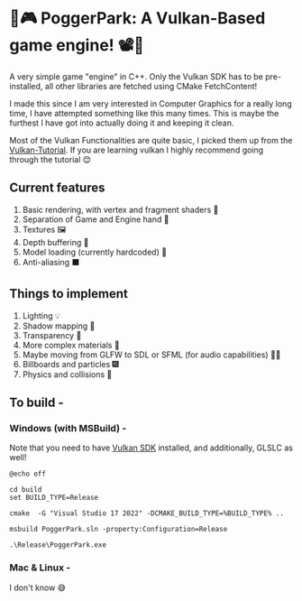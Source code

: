 <!-- markdownlint-disable-file MD -->

# 👾🎮 PoggerPark: A Vulkan-Based game engine! 📽️👾

A very simple game "engine" in C++. Only the Vulkan SDK has to be pre-installed, all other libraries are fetched using CMake FetchContent!

I made this since I am very interested in Computer Graphics for a really long time, I have attempted something like this many times. This is maybe the furthest I have got into actually doing it and keeping it clean.

Most of the Vulkan Functionalities are quite basic, I picked them up from the [Vulkan-Tutorial](https://vulkan-tutorial.com/Introduction). If you are learning vulkan I highly recommend going through the tutorial 😊

## Current features

1. Basic rendering, with vertex and fragment shaders 🎥
2. Separation of Game and Engine hand 👐
3. Textures 🖼
4. Depth buffering 🌊
5. Model loading (currently hardcoded) 🗽
6. Anti-aliasing ⬛

## Things to implement

1. Lighting 💡
2. Shadow mapping 🔦
3. Transparency 🔎
4. More complex materials 🎨
5. Maybe moving from GLFW to SDL or SFML (for audio capabilities) 👨‍🔬 
6. Billboards and particles 🎆
7. Physics and collisions 🎯

## To build - 
### Windows (with MSBuild) -
Note that you need to have [Vulkan SDK](https://www.lunarg.com/vulkan-sdk/) installed, and additionally, GLSLC as well!

```batch
@echo off

cd build
set BUILD_TYPE=Release

cmake  -G "Visual Studio 17 2022" -DCMAKE_BUILD_TYPE=%BUILD_TYPE% ..

msbuild PoggerPark.sln -property:Configuration=Release

.\Release\PoggerPark.exe
```

### Mac & Linux - 
I don't know 😅